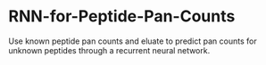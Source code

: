 # RNN-for-Peptide-Pan-Counts

Use known peptide pan counts and eluate to predict pan counts for unknown peptides through a recurrent neural network.
